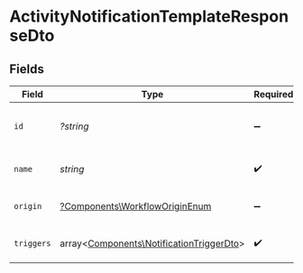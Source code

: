 # ActivityNotificationTemplateResponseDto


## Fields

| Field                                                                                         | Type                                                                                          | Required                                                                                      | Description                                                                                   |
| --------------------------------------------------------------------------------------------- | --------------------------------------------------------------------------------------------- | --------------------------------------------------------------------------------------------- | --------------------------------------------------------------------------------------------- |
| `id`                                                                                          | *?string*                                                                                     | :heavy_minus_sign:                                                                            | Unique identifier of the template                                                             |
| `name`                                                                                        | *string*                                                                                      | :heavy_check_mark:                                                                            | Name of the template                                                                          |
| `origin`                                                                                      | [?Components\WorkflowOriginEnum](../../Models/Components/WorkflowOriginEnum.md)               | :heavy_minus_sign:                                                                            | Origin of the workflow                                                                        |
| `triggers`                                                                                    | array<[Components\NotificationTriggerDto](../../Models/Components/NotificationTriggerDto.md)> | :heavy_check_mark:                                                                            | Triggers of the template                                                                      |